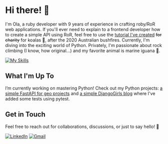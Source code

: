 # Hi there! 👋
I'm Ola, a ruby developer with 9 years of experience in crafting roby/RoR web applications. If you'll ever need to explain to a frontend developer how to create a simple API using RoR, feel free to use the [tutorial I've created](https://github.com/paziolka/koalapp) ~~for charity~~ for koalas 🐨, after the 2020 Australian bushfires.
Currently, I'm diving into the exciting world of Python. Privately, I'm passionate about rock climbing (I know, how original...) and my favorite animal is marine iguana 🦎.

[![My Skills](https://skillicons.dev/icons?i=ruby,rails,git,aws,docker,postgres,sublime)](https://skillicons.dev)

## What I'm Up To

I’m currently working on mastering Python! Check out my Python projects: [a simple FastAPI for geo projects](https://github.com/paziolka/geo_projects) and [a simple DjangoGirls blog](https://github.com/paziolka/dg_blog) where I've added some tests using pytest.

## Get in Touch
Feel free to reach out for collaborations, discussions, or just to say hello! 🚀

[![LinkedIn](https://img.shields.io/badge/linkedin-%230077B5.svg?style=for-the-badge&logo=linkedin&logoColor=white)](https://www.linkedin.com/in/aleksandra-ola-pazio-03047089/) [![Gmail](https://img.shields.io/badge/Gmail-D14836?style=for-the-badge&logo=gmail&logoColor=white)](mailto:ola.pazio@gmail.com)
